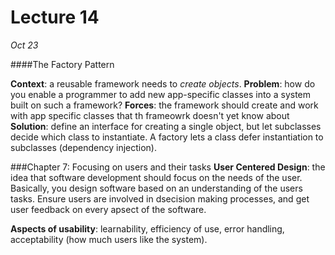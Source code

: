 Lecture 14
==========

*Oct 23*

####The Factory Pattern

**Context**: a reusable framework needs to *create objects*.
**Problem**: how do you enable a programmer to add new app-specific classes into a system built on such a framework?
**Forces**: the framework should create and work with app specific classes that th frameowrk doesn't yet know about
**Solution**: define an interface for creating a single object, but let subclasses decide which class to instantiate. A factory lets a class defer instantiation to subclasses (dependency injection).

###Chapter 7: Focusing on users and their tasks
**User Centered Design**: the idea that software development should focus on the needs of the user. Basically, you design software based on an understanding of the users tasks. Ensure users are involved in dsecision making processes, and get user feedback on every apsect of the software.

**Aspects of usability**: learnability, efficiency of use, error handling, acceptability (how much users like the system).
